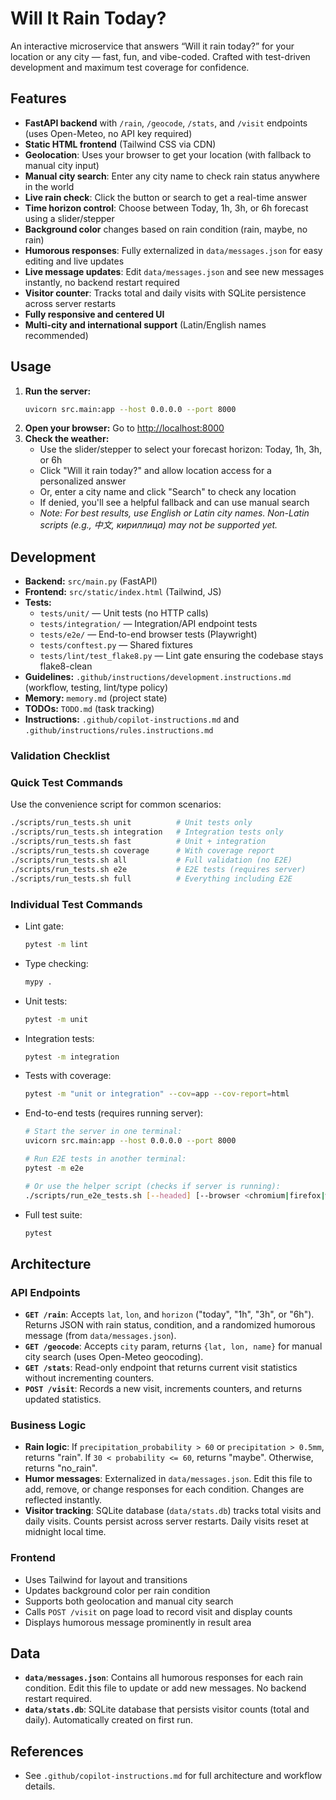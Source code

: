 

# Will It Rain Today?

An interactive microservice that answers “Will it rain today?” for your location or any city — fast, fun, and vibe-coded. Crafted with test-driven development and maximum test coverage for confidence.

## Features
- **FastAPI backend** with `/rain`, `/geocode`, `/stats`, and `/visit` endpoints (uses Open-Meteo, no API key required)
- **Static HTML frontend** (Tailwind CSS via CDN)
- **Geolocation**: Uses your browser to get your location (with fallback to manual city input)
- **Manual city search**: Enter any city name to check rain status anywhere in the world
- **Live rain check**: Click the button or search to get a real-time answer
- **Time horizon control**: Choose between Today, 1h, 3h, or 6h forecast using a slider/stepper
- **Background color** changes based on rain condition (rain, maybe, no rain)
- **Humorous responses**: Fully externalized in `data/messages.json` for easy editing and live updates
- **Live message updates**: Edit `data/messages.json` and see new messages instantly, no backend restart required
- **Visitor counter**: Tracks total and daily visits with SQLite persistence across server restarts
- **Fully responsive and centered UI**
- **Multi-city and international support** (Latin/English names recommended)

## Usage
1. **Run the server:**
	```bash
	uvicorn src.main:app --host 0.0.0.0 --port 8000
	```
2. **Open your browser:**
	Go to [http://localhost:8000](http://localhost:8000)
3. **Check the weather:**
	- Use the slider/stepper to select your forecast horizon: Today, 1h, 3h, or 6h
	- Click "Will it rain today?" and allow location access for a personalized answer
	- Or, enter a city name and click "Search" to check any location
	- If denied, you'll see a helpful fallback and can use manual search
	- _Note: For best results, use English or Latin city names. Non-Latin scripts (e.g., 中文, кириллица) may not be supported yet._

## Development
- **Backend:** `src/main.py` (FastAPI)
- **Frontend:** `src/static/index.html` (Tailwind, JS)
- **Tests:**
	- `tests/unit/` — Unit tests (no HTTP calls)
	- `tests/integration/` — Integration/API endpoint tests
	- `tests/e2e/` — End-to-end browser tests (Playwright)
	- `tests/conftest.py` — Shared fixtures
	- `tests/lint/test_flake8.py` — Lint gate ensuring the codebase stays flake8-clean
- **Guidelines:** `.github/instructions/development.instructions.md` (workflow, testing, lint/type policy)
- **Memory:** `memory.md` (project state)
- **TODOs:** `TODO.md` (task tracking)
- **Instructions:** `.github/copilot-instructions.md` and `.github/instructions/rules.instructions.md`

### Validation Checklist

### Quick Test Commands

Use the convenience script for common scenarios:
```bash
./scripts/run_tests.sh unit          # Unit tests only
./scripts/run_tests.sh integration   # Integration tests only
./scripts/run_tests.sh fast          # Unit + integration
./scripts/run_tests.sh coverage      # With coverage report
./scripts/run_tests.sh all           # Full validation (no E2E)
./scripts/run_tests.sh e2e           # E2E tests (requires server)
./scripts/run_tests.sh full          # Everything including E2E
```

### Individual Test Commands

- Lint gate:
	```bash
	pytest -m lint
	```
- Type checking:
	```bash
	mypy .
	```
- Unit tests:
	```bash
	pytest -m unit
	```
- Integration tests:
	```bash
	pytest -m integration
	```
- Tests with coverage:
	```bash
	pytest -m "unit or integration" --cov=app --cov-report=html
	```
- End-to-end tests (requires running server):
	```bash
	# Start the server in one terminal:
	uvicorn src.main:app --host 0.0.0.0 --port 8000
	
	# Run E2E tests in another terminal:
	pytest -m e2e
	
	# Or use the helper script (checks if server is running):
	./scripts/run_e2e_tests.sh [--headed] [--browser <chromium|firefox|webkit>]
	```
- Full test suite:
	```bash
	pytest
	```


## Architecture

### API Endpoints
- **`GET /rain`**: Accepts `lat`, `lon`, and `horizon` ("today", "1h", "3h", or "6h"). Returns JSON with rain status, condition, and a randomized humorous message (from `data/messages.json`).
- **`GET /geocode`**: Accepts `city` param, returns `{lat, lon, name}` for manual city search (uses Open-Meteo geocoding).
- **`GET /stats`**: Read-only endpoint that returns current visit statistics without incrementing counters.
- **`POST /visit`**: Records a new visit, increments counters, and returns updated statistics.

### Business Logic
- **Rain logic**: If `precipitation_probability > 60` or `precipitation > 0.5mm`, returns "rain". If `30 < probability <= 60`, returns "maybe". Otherwise, returns "no_rain".
- **Humor messages**: Externalized in `data/messages.json`. Edit this file to add, remove, or change responses for each condition. Changes are reflected instantly.
- **Visitor tracking**: SQLite database (`data/stats.db`) tracks total visits and daily visits. Counts persist across server restarts. Daily visits reset at midnight local time.

### Frontend
- Uses Tailwind for layout and transitions
- Updates background color per rain condition
- Supports both geolocation and manual city search
- Calls `POST /visit` on page load to record visit and display counts
- Displays humorous message prominently in result area


## Data
- **`data/messages.json`**: Contains all humorous responses for each rain condition. Edit this file to update or add new messages. No backend restart required.
- **`data/stats.db`**: SQLite database that persists visitor counts (total and daily). Automatically created on first run.

## References
- See `.github/copilot-instructions.md` for full architecture and workflow details.
